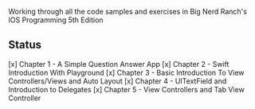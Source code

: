 Working through all the code samples and exercises in Big Nerd Ranch's IOS Programming 5th Edition

Status
-----
[x] Chapter 1 - A Simple Question Answer App
[x] Chapter 2 - Swift Introduction With Playground
[x] Chapter 3 - Basic Introduction To View Controllers/Views and Auto Layout
[x] Chapter 4 - UITextField and Introduction to Delegates
[x] Chapter 5 - View Controllers and Tab View Controller


